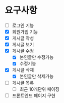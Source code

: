 # 요구사항
- [ ] 로그인 기능
- [X] 회원가입 기능
- [X] 게시글 작성
- [X] 게시글 보기
- [X] 게시글 수정
    - [X] 본인글만 수정가능
    - [X] 수정기능
- [X] 게시글 삭제
    - [X] 본인글만 삭제가능
- [ ] 게시글 목록
    - [ ] 최근 10개단위 페이징
- [ ] 프론트엔드 페이지 구현
